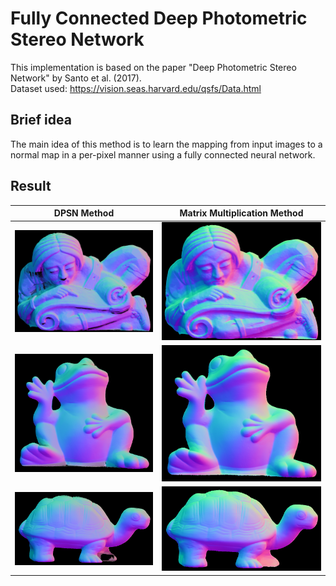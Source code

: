 # Fully Connected Deep Photometric Stereo Network

This implementation is based on the paper "Deep Photometric Stereo Network" by Santo et al. (2017). \
Dataset used: https://vision.seas.harvard.edu/qsfs/Data.html
## Brief idea

The main idea of this method is to learn the mapping from input images to a normal map in a per-pixel manner using a fully connected neural network.

## Result
| DPSN Method | Matrix Multiplication Method |
|------------|----------------------------|
| ![Scholar](./result/scholar.png) | ![Scholar](./comparison/scholar.png) |
| ![Frog](./result/frog.png) | ![Frog](./comparison/frog.png) |
| ![Turtle](./result/turtle.png) | ![Turtle](./comparison/turtle.png) |